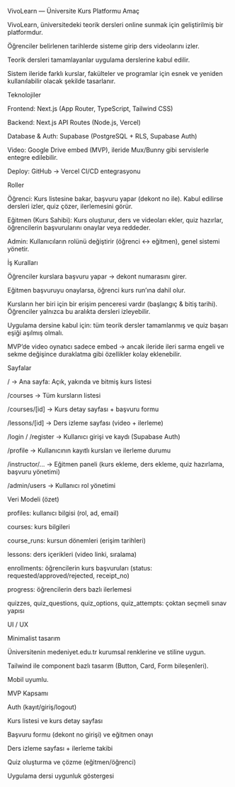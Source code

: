 VivoLearn — Üniversite Kurs Platformu
Amaç

VivoLearn, üniversitedeki teorik dersleri online sunmak için geliştirilmiş bir platformdur.

Öğrenciler belirlenen tarihlerde sisteme girip ders videolarını izler.

Teorik dersleri tamamlayanlar uygulama derslerine kabul edilir.

Sistem ileride farklı kurslar, fakülteler ve programlar için esnek ve yeniden kullanılabilir olacak şekilde tasarlanır.

Teknolojiler

Frontend: Next.js (App Router, TypeScript, Tailwind CSS)

Backend: Next.js API Routes (Node.js, Vercel)

Database & Auth: Supabase (PostgreSQL + RLS, Supabase Auth)

Video: Google Drive embed (MVP), ileride Mux/Bunny gibi servislerle entegre edilebilir.

Deploy: GitHub → Vercel CI/CD entegrasyonu

Roller

Öğrenci: Kurs listesine bakar, başvuru yapar (dekont no ile). Kabul edilirse dersleri izler, quiz çözer, ilerlemesini görür.

Eğitmen (Kurs Sahibi): Kurs oluşturur, ders ve videoları ekler, quiz hazırlar, öğrencilerin başvurularını onaylar veya reddeder.

Admin: Kullanıcıların rolünü değiştirir (öğrenci ↔ eğitmen), genel sistemi yönetir.

İş Kuralları

Öğrenciler kurslara başvuru yapar → dekont numarasını girer.

Eğitmen başvuruyu onaylarsa, öğrenci kurs run’ına dahil olur.

Kursların her biri için bir erişim penceresi vardır (başlangıç & bitiş tarihi). Öğrenciler yalnızca bu aralıkta dersleri izleyebilir.

Uygulama dersine kabul için: tüm teorik dersler tamamlanmış ve quiz başarı eşiği aşılmış olmalı.

MVP’de video oynatıcı sadece embed → ancak ileride ileri sarma engeli ve sekme değişince duraklatma gibi özellikler kolay eklenebilir.

Sayfalar

/ → Ana sayfa: Açık, yakında ve bitmiş kurs listesi

/courses → Tüm kursların listesi

/courses/[id] → Kurs detay sayfası + başvuru formu

/lessons/[id] → Ders izleme sayfası (video + ilerleme)

/login / /register → Kullanıcı girişi ve kaydı (Supabase Auth)

/profile → Kullanıcının kayıtlı kursları ve ilerleme durumu

/instructor/... → Eğitmen paneli (kurs ekleme, ders ekleme, quiz hazırlama, başvuru yönetimi)

/admin/users → Kullanıcı rol yönetimi

Veri Modeli (özet)

profiles: kullanıcı bilgisi (rol, ad, email)

courses: kurs bilgileri

course_runs: kursun dönemleri (erişim tarihleri)

lessons: ders içerikleri (video linki, sıralama)

enrollments: öğrencilerin kurs başvuruları (status: requested/approved/rejected, receipt_no)

progress: öğrencilerin ders bazlı ilerlemesi

quizzes, quiz_questions, quiz_options, quiz_attempts: çoktan seçmeli sınav yapısı

UI / UX

Minimalist tasarım

Üniversitenin medeniyet.edu.tr
 kurumsal renklerine ve stiline uygun.

Tailwind ile component bazlı tasarım (Button, Card, Form bileşenleri).

Mobil uyumlu.

MVP Kapsamı

Auth (kayıt/giriş/logout)

Kurs listesi ve kurs detay sayfası

Başvuru formu (dekont no girişi) ve eğitmen onayı

Ders izleme sayfası + ilerleme takibi

Quiz oluşturma ve çözme (eğitmen/öğrenci)

Uygulama dersi uygunluk göstergesi